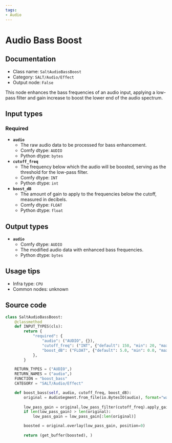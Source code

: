 ```yaml
---
tags:
- Audio
---
```


# Audio Bass Boost
## Documentation
- Class name: `SaltAudioBassBoost`
- Category: `SALT/Audio/Effect`
- Output node: `False`

This node enhances the bass frequencies of an audio input, applying a low-pass filter and gain increase to boost the lower end of the audio spectrum.
## Input types
### Required
- **`audio`**
    - The raw audio data to be processed for bass enhancement.
    - Comfy dtype: `AUDIO`
    - Python dtype: `bytes`
- **`cutoff_freq`**
    - The frequency below which the audio will be boosted, serving as the threshold for the low-pass filter.
    - Comfy dtype: `INT`
    - Python dtype: `int`
- **`boost_dB`**
    - The amount of gain to apply to the frequencies below the cutoff, measured in decibels.
    - Comfy dtype: `FLOAT`
    - Python dtype: `float`
## Output types
- **`audio`**
    - Comfy dtype: `AUDIO`
    - The modified audio data with enhanced bass frequencies.
    - Python dtype: `bytes`
## Usage tips
- Infra type: `CPU`
- Common nodes: unknown


## Source code
```python
class SaltAudioBassBoost:
    @classmethod
    def INPUT_TYPES(cls):
        return {
            "required": {
                "audio": ("AUDIO", {}),
                "cutoff_freq": ("INT", {"default": 150, "min": 20, "max": 300, "step": 1}),
                "boost_dB": ("FLOAT", {"default": 5.0, "min": 0.0, "max": 24.0, "step": 0.1}),
            },
        }

    RETURN_TYPES = ("AUDIO",)
    RETURN_NAMES = ("audio",)
    FUNCTION = "boost_bass"
    CATEGORY = "SALT/Audio/Effect"

    def boost_bass(self, audio, cutoff_freq, boost_dB):
        original = AudioSegment.from_file(io.BytesIO(audio), format="wav")
        
        low_pass_gain = original.low_pass_filter(cutoff_freq).apply_gain(boost_dB)
        if len(low_pass_gain) > len(original):
            low_pass_gain = low_pass_gain[:len(original)]

        boosted = original.overlay(low_pass_gain, position=0)
        
        return (get_buffer(boosted), )

```
